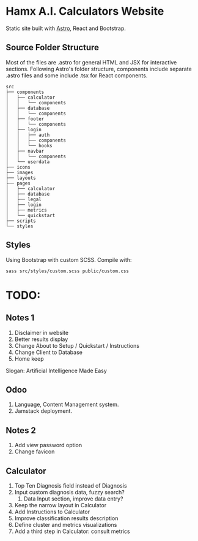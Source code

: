 # Hamx A.I. Calculators Website

Static site built with [Astro](https://astro.build/), React and Bootstrap.

## Source Folder Structure

Most of the files are .astro for general HTML and JSX for interactive sections. Following Astro's folder structure, components include separate .astro files and some include .tsx for React components.

```
src
├── components
│   ├── calculator
│   │   └── components
│   ├── database
│   │   └── components
│   ├── footer
│   │   └── components
│   ├── login
│   │   ├── auth
│   │   ├── components
│   │   └── hooks
│   ├── navbar
│   │   └── components
│   └── userdata
├── icons
├── images
├── layouts
├── pages
│   ├── calculator
│   ├── database
│   ├── legal
│   ├── login
│   ├── metrics
│   └── quickstart
├── scripts
└── styles
```

## Styles

Using Bootstrap with custom SCSS. Compile with:
```shell
sass src/styles/custom.scss public/custom.css
```

# TODO:

## Notes 1

1. Disclaimer in website
2. Better results display
3. Change About to Setup / Quickstart / Instructions
4. Change Client to Database
5. Home keep 

Slogan: Artificial Intelligence Made Easy

## Odoo

1. Language, Content Management system.
2. Jamstack deployment.

## Notes 2

1. Add view password option
2. Change favicon

## Calculator

1. Top Ten Diagnosis field instead of Diagnosis
2. Input custom diagnosis data, fuzzy search?
   1. Data Input section, improve data entry?
3. Keep the narrow layout in Calculator
4. Add Instructions to Calculator
5. Improve classification results description
6. Define cluster and metrics visualizations
7. Add a third step in Calculator: consult metrics